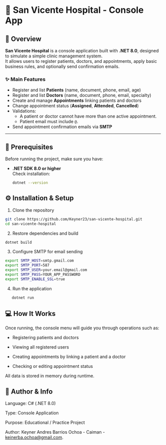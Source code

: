 # 🏥 San Vicente Hospital - Console App

## 📖 Overview
**San Vicente Hospital** is a console application built with **.NET 8.0**, designed to simulate a simple clinic management system.  
It allows users to register patients, doctors, and appointments, apply basic business rules, and optionally send confirmation emails.

### ✨ Main Features
- Register and list **Patients** (name, document, phone, email, age)
- Register and list **Doctors** (name, document, phone, email, specialty)
- Create and manage **Appointments** linking patients and doctors
- Change appointment status (**Assigned**, **Attended**, **Cancelled**)
- Validations:
  - A patient or doctor cannot have more than one active appointment.
  - Patient email must include `@`.
- Send appointment confirmation emails via **SMTP**

---

## 🧰 Prerequisites
Before running the project, make sure you have:

- **.NET SDK 8.0 or higher**  
  Check installation:
  ```bash
  dotnet --version
    ```

## ⚙️ Installation & Setup

1. Clone the repository
```bash
git clone https://github.com/Keyner23/san-vicente-hospital.git
cd san-vicente-hospital
```

2. Restore dependencies and build
```bash
dotnet build
```

3. Configure SMTP for email sending
```bash
export SMTP_HOST=smtp.gmail.com
export SMTP_PORT=587
export SMTP_USER=your.email@gmail.com
export SMTP_PASS=YOUR_APP_PASSWORD
export SMTP_ENABLE_SSL=true
```

4. Run the application
```bash
   dotnet run
```

## 💻 How It Works
Once running, the console menu will guide you through operations such as:

- Registering patients and doctors

- Viewing all registered users

- Creating appointments by linking a patient and a doctor

- Checking or editing appointment status

All data is stored in memory during runtime.

## 🪪 Author & Info

Language: C# (.NET 8.0)

Type: Console Application

Purpose: Educational / Practice Project

Author: Keyner Andres Barrios Ochoa - Caiman - keinerba.ochoa@gmail.com.